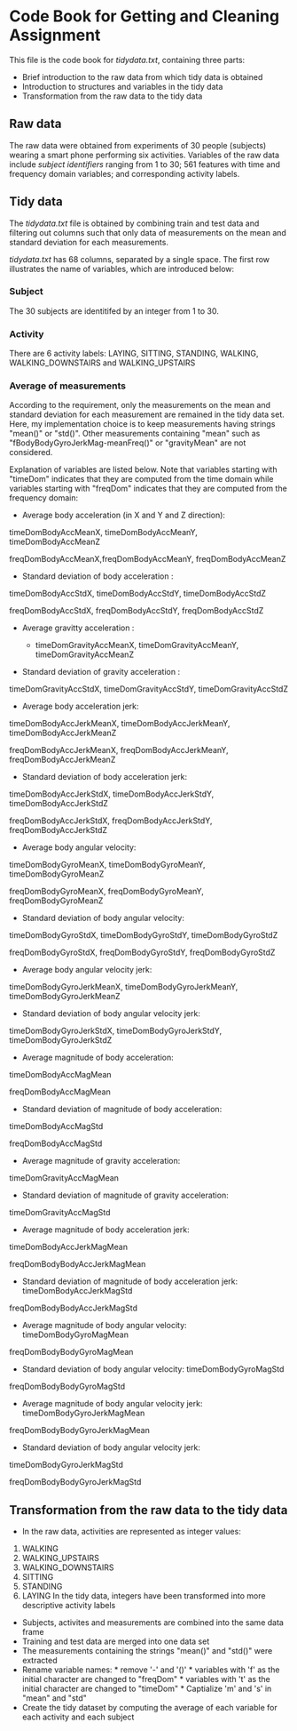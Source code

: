 # Code Book for Getting and Cleaning Assignment

This file is the code book for *tidydata.txt*, containing three parts:

* Brief introduction to the raw data from which tidy data is obtained
* Introduction to structures and variables in the tidy data
* Transformation from the raw data to the tidy data


## Raw data

The raw data were obtained from experiments of 30 people (subjects) wearing a smart phone performing six activities. Variables of the raw data include *subject identifiers* ranging from 1 to 30; 561 features with time and frequency domain variables; and corresponding activity labels. 


## Tidy data 

The *tidydata.txt* file is obtained by combining train and test data and filtering out columns such that only data of measurements on the mean and standard deviation for each measurements. 

*tidydata.txt* has 68 columns, separated by a single space. The first row illustrates the name of variables, which are introduced below:

### Subject

The 30 subjects are identitifed by an integer from 1 to 30. 

### Activity

There are 6 activity labels: LAYING, SITTING, STANDING,  WALKING, WALKING_DOWNSTAIRS and WALKING_UPSTAIRS

### Average of measurements

According to the requirement, only the measurements on the mean and standard deviation for each measurement are remained in the tidy data set. Here, my implementation choice is to keep measurements having strings "mean()" or "std()". Other measurements containing "mean" such as "fBodyBodyGyroJerkMag-meanFreq()" or "gravityMean" are not considered. 

Explanation of variables are listed below. Note that variables starting with "timeDom" indicates that they are computed from the time domain while variables starting with "freqDom" indicates that they are computed from the frequency domain:

* Average body acceleration  (in X and Y and Z direction):

timeDomBodyAccMeanX, timeDomBodyAccMeanY, timeDomBodyAccMeanZ

freqDomBodyAccMeanX,freqDomBodyAccMeanY, freqDomBodyAccMeanZ

* Standard deviation of  body acceleration :

timeDomBodyAccStdX, timeDomBodyAccStdY, timeDomBodyAccStdZ

freqDomBodyAccStdX, freqDomBodyAccStdY, freqDomBodyAccStdZ 

* Average gravitty acceleration :

  - timeDomGravityAccMeanX, timeDomGravityAccMeanY, timeDomGravityAccMeanZ 


* Standard deviation of gravity acceleration :

timeDomGravityAccStdX, timeDomGravityAccStdY, timeDomGravityAccStdZ 

* Average body acceleration jerk:

timeDomBodyAccJerkMeanX, timeDomBodyAccJerkMeanY, timeDomBodyAccJerkMeanZ

freqDomBodyAccJerkMeanX, freqDomBodyAccJerkMeanY, freqDomBodyAccJerkMeanZ 

* Standard deviation of body acceleration jerk:

timeDomBodyAccJerkStdX, timeDomBodyAccJerkStdY, timeDomBodyAccJerkStdZ 

freqDomBodyAccJerkStdX, freqDomBodyAccJerkStdY, freqDomBodyAccJerkStdZ 


* Average body angular velocity:

timeDomBodyGyroMeanX, timeDomBodyGyroMeanY, timeDomBodyGyroMeanZ 

freqDomBodyGyroMeanX, freqDomBodyGyroMeanY, freqDomBodyGyroMeanZ 

* Standard deviation of body angular velocity:

timeDomBodyGyroStdX, timeDomBodyGyroStdY, timeDomBodyGyroStdZ

freqDomBodyGyroStdX, freqDomBodyGyroStdY, freqDomBodyGyroStdZ 

* Average body angular velocity jerk:

timeDomBodyGyroJerkMeanX, timeDomBodyGyroJerkMeanY, timeDomBodyGyroJerkMeanZ 

* Standard deviation of body angular velocity jerk:

timeDomBodyGyroJerkStdX, timeDomBodyGyroJerkStdY, timeDomBodyGyroJerkStdZ 

* Average magnitude of body acceleration:

timeDomBodyAccMagMean

freqDomBodyAccMagMean 

* Standard deviation of  magnitude of body acceleration:

timeDomBodyAccMagStd

freqDomBodyAccMagStd 

* Average magnitude of gravity acceleration:

timeDomGravityAccMagMean 

* Standard deviation of magnitude of gravity acceleration:

timeDomGravityAccMagStd

* Average magnitude of body acceleration jerk:

timeDomBodyAccJerkMagMean

freqDomBodyBodyAccJerkMagMean 

* Standard deviation of magnitude of body acceleration jerk:
timeDomBodyAccJerkMagStd 

freqDomBodyBodyAccJerkMagStd 


* Average magnitude of body angular velocity:
timeDomBodyGyroMagMean 

freqDomBodyBodyGyroMagMean

* Standard deviation of body angular velocity:
timeDomBodyGyroMagStd 

freqDomBodyBodyGyroMagStd 

* Average magnitude of body angular velocity jerk:
timeDomBodyGyroJerkMagMean 

freqDomBodyBodyGyroJerkMagMean

* Standard deviation of body angular velocity jerk:

timeDomBodyGyroJerkMagStd 

freqDomBodyBodyGyroJerkMagStd




## Transformation from the raw data to the tidy data

* In the raw data, activities are represented as integer values:
1. WALKING
2. WALKING_UPSTAIRS
3. WALKING_DOWNSTAIRS
4. SITTING
5. STANDING
6. LAYING
In the tidy data, integers have been transformed into more descriptive activity labels

*  Subjects, activites and measurements are combined into the same data frame
*  Training and test data are merged into one data set
*  The measurements containing the strings "mean()" and "std()" were extracted
*  Rename variable names: 
         * remove '-' and '()'
         * variables with 'f' as the initial character are changed to "freqDom"
         * variables with 't' as the initial character are changed to "timeDom"
         * Captialize 'm' and 's' in "mean" and "std"
*  Create the tidy dataset by computing the average of each variable for each activity and each subject
   



